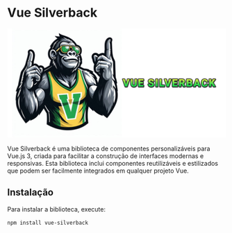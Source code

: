 # Vue Silverback

![Vue Silverback](src/assets/silverback.png)

Vue Silverback é uma biblioteca de componentes personalizáveis para Vue.js 3, criada para facilitar a construção de interfaces modernas e responsivas. Esta biblioteca inclui componentes reutilizáveis e estilizados que podem ser facilmente integrados em qualquer projeto Vue.

## Instalação

Para instalar a biblioteca, execute:

```bash
npm install vue-silverback
```
